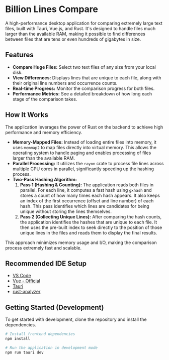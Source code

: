 # Billion Lines Compare

A high-performance desktop application for comparing extremely large text files, built with Tauri, Vue.js, and Rust. It's designed to handle files much larger than the available RAM, making it possible to find differences between files that are tens or even hundreds of gigabytes in size.

## Features

- **Compare Huge Files:** Select two text files of any size from your local disk.
- **View Differences:** Displays lines that are unique to each file, along with their original line numbers and occurrence counts.
- **Real-time Progress:** Monitor the comparison progress for both files.
- **Performance Metrics:** See a detailed breakdown of how long each stage of the comparison takes.

## How It Works

The application leverages the power of Rust on the backend to achieve high performance and memory efficiency.

- **Memory-Mapped Files:** Instead of loading entire files into memory, it uses `memmap2` to map files directly into virtual memory. This allows the operating system to handle paging and enables processing of files larger than the available RAM.
- **Parallel Processing:** It utilizes the `rayon` crate to process file lines across multiple CPU cores in parallel, significantly speeding up the hashing process.
- **Two-Pass Hashing Algorithm:**
    1.  **Pass 1 (Hashing & Counting):** The application reads both files in parallel. For each line, it computes a fast hash using `gxhash` and stores a count of how many times each hash appears. It also keeps an index of the first occurrence (offset and line number) of each hash. This pass identifies which lines are candidates for being unique without storing the lines themselves.
    2.  **Pass 2 (Collecting Unique Lines):** After comparing the hash counts, the application identifies the hashes that are unique to each file. It then uses the pre-built index to seek directly to the position of those unique lines in the files and reads them to display the final results.

This approach minimizes memory usage and I/O, making the comparison process extremely fast and scalable.

## Recommended IDE Setup

- [VS Code](https://code.visualstudio.com/)
- [Vue - Official](https://marketplace.visualstudio.com/items?itemName=Vue.volar)
- [Tauri](https://marketplace.visualstudio.com/items?itemName=tauri-apps.tauri-vscode)
- [rust-analyzer](https://marketplace.visualstudio.com/items?itemName=rust-lang.rust-analyzer)

## Getting Started (Development)

To get started with development, clone the repository and install the dependencies.

```bash
# Install frontend dependencies
npm install

# Run the application in development mode
npm run tauri dev
```
